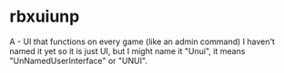 # rbxuiunp

A - UI that functions on every game (like an admin command)
I haven't named it yet so it is just UI, but I might name it "Unui",
it means "UnNamedUserInterface" or "UNUI".


